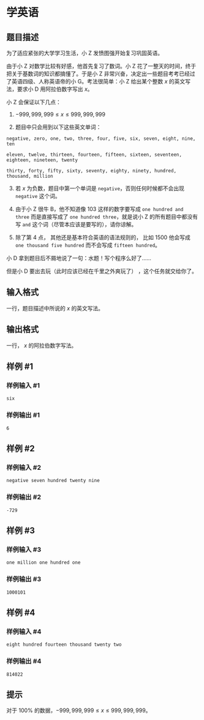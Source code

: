 # 学英语

## 题目描述

为了适应紧张的大学学习生活，小 Z 发愤图强开始复习巩固英语。

由于小 Z 对数学比较有好感，他首先复习了数词。小 Z 花了一整天的时间，终于把关于基数词的知识都搞懂了。于是小 Z 非常兴奋，决定出一些题目考考已经过了英语四级、人称英语帝的小 G。考法很简单：小 Z 给出某个整数 $x$ 的英文写法，要求小 D 用阿拉伯数字写出 $x$。

小 Z 会保证以下几点：

1. $-999,999,999 \leq  x \leq 999,999,999$

2. 题目中只会用到以下这些英文单词：

`negative, zero, one, two, three, four, five, six, seven, eight, nine, ten`

`eleven, twelve, thirteen, fourteen, fifteen, sixteen, seventeen, eighteen, nineteen, twenty`

`thirty, forty, fifty, sixty, seventy, eighty, ninety, hundred, thousand, million`

3. 若 $x$ 为负数，题目中第一个单词是 `negative`，否则任何时候都不会出现 `negative` 这个词。

4. 由于小 Z 很牛 B，他不知道像 $103$ 这样的数字要写成 `one hundred and three` 而是直接写成了 `one hundred three`，就是说小 Z 的所有题目中都没有写 `and` 这个词（尽管本应该是要写的），请你谅解。

5. 除了第 4 点， 其他还是基本符合英语的语法规则的， 比如 $1500$ 他会写成 `one thousand five hundred` 而不会写成 `fifteen hundred`。

小 D 拿到题目后不屑地说了一句：水题！写个程序么好了……

但是小 D 要出去玩（此时应该已经在千里之外爽玩了） ，这个任务就交给你了。


## 输入格式

一行，题目描述中所说的 $x$ 的英文写法。


## 输出格式

一行， $x$ 的阿拉伯数字写法。


## 样例 #1

### 样例输入 #1
```
six
```

### 样例输出 #1

```
6
```

## 样例 #2

### 样例输入 #2
```
negative seven hundred twenty nine
```

### 样例输出 #2

```
-729
```

## 样例 #3

### 样例输入 #3
```
one million one hundred one
```

### 样例输出 #3

```
1000101
```

## 样例 #4

### 样例输入 #4
```
eight hundred fourteen thousand twenty two
```

### 样例输出 #4

```
814022
```

## 提示

对于 $100\%$ 的数据，$-999,999,999 ≤ x ≤ 999,999,999$。
